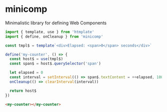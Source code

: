 # minicomp
Minimalistic library for defining Web Components

```js
import { template, use } from 'htmplate'
import { define, onCleanup } from 'minicomp'

const tmpl$ = template`<div>Elapsed: <span>0</span> seconds</div>`

define('my-counter', () => {
  const host$ = use(tmpl$)
  const span$ = host$.querySelector('span')

  let elapsed = 0
  const interval = setInterval(() => span$.textContent = ++elapsed, 1000)
  onCleanup(() => clearInterval(interval))

  return host$
})
```
```html
<my-counter></my-counter>
```
